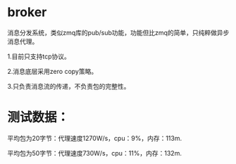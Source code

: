 # broker
消息分发系统，类似zmq库的pub/sub功能，功能但比zmq的简单，只纯粹做异步消息代理。


1.目前只支持tcp协议。

2.消息底层采用zero copy策略。

3.只负责消息流的传递，不负责包的完整性。

# 测试数据：

平均包为20字节：代理速度1270W/s，cpu：9%，内存：113m.

平均包为50字节：代理速度730W/s，cpu：11%，内存：132m.
